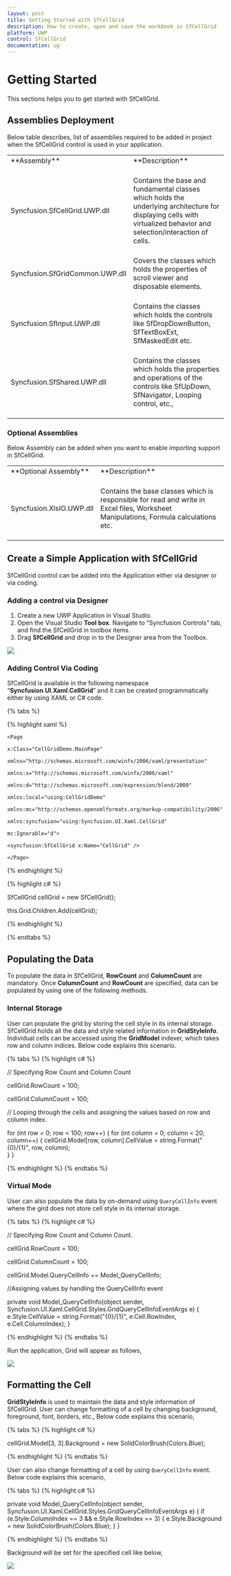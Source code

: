 ```yaml
---
layout: post
title: Getting Started with SfCellGrid 
description: How to create, open and save the workbook in SfCellGrid
platform: UWP
control: SfCellGrid
documentation: ug
---
```


# Getting Started

This sections helps you to get started with SfCellGrid.

## Assemblies Deployment

Below table describes, list of assemblies required to be added in project when the SfCellGrid control is used in your application.

<table>
<tr>
<td>
**Assembly**<br/><br/></td><td>
**Description**<br/><br/></td></tr>
<tr>
<td>
Syncfusion.SfCellGrid.UWP.dll<br/><br/></td><td>
Contains the base and fundamental classes which holds the underlying architecture for displaying cells with virtualized behavior and selection/interaction of cells.<br/><br/></td></tr>
<tr>
<td>
Syncfusion.SfGridCommon.UWP.dll<br/><br/></td><td>
Covers the classes which holds the properties of scroll viewer and disposable elements.<br/><br/></td></tr>
<tr>
<td>
Syncfusion.SfInput.UWP.dll<br/><br/></td><td>
Contains the classes which holds the controls like SfDropDownButton, SfTextBoxExt, SfMaskedEdit etc.<br/><br/></td></tr>
<tr>
<td>
Syncfusion.SfShared.UWP.dll<br/><br/></td><td>
Contains the classes which holds the properties and operations of the controls like SfUpDown, SfNavigator, Looping control, etc.,<br/><br/></td></tr>
</table>

### Optional Assemblies

Below Assembly can be added when you want to enable importing support in SfCellGrid. 

<table>
<tr>
<td>
**Optional Assembly**<br/><br/></td><td>
**Description**<br/><br/></td></tr>
<tr>
<td>
Syncfusion.XlsIO.UWP.dll<br/><br/></td><td>
Contains the base classes which is responsible for read and write in Excel files, Worksheet Manipulations, Formula calculations etc.<br/><br/></td></tr>
</table>


## Create a Simple Application with SfCellGrid

SfCellGrid control can be added into the Application either via designer or via coding.

### Adding a control via Designer

1. Create a new UWP Application in Visual Studio.
2. Open the Visual Studio **Tool** **box**. Navigate to “Syncfusion Controls” tab, and find the SfCellGrid in toolbox items.
3. Drag **SfCellGrid** and drop in to the Designer area from the Toolbox.

![](Getting-Started_images/SfCellGrid_UWP_img1.jpeg)

### Adding Control Via Coding

SfCellGrid is available in the following namespace “__Syncfusion__.__UI__.__Xaml__.__CellGrid__” and it can be created programmatically either by using XAML or C# code.

{% tabs %}

{% highlight xaml %}

    <Page
	
	x:Class="CellGridDemo.MainPage"
	
	xmlns="http://schemas.microsoft.com/winfx/2006/xaml/presentation"
	
	xmlns:x="http://schemas.microsoft.com/winfx/2006/xaml"
	
	xmlns:d="http://schemas.microsoft.com/expression/blend/2008"
	
	xmlns:local="using:CellGridDemo"
	
	xmlns:mc="http://schemas.openxmlformats.org/markup-compatibility/2006"
	
	xmlns:syncfusion="using:Syncfusion.UI.Xaml.CellGrid"
	
	mc:Ignorable="d">
	
	<syncfusion:SfCellGrid x:Name="CellGrid" />
	
	</Page>

{% endhighlight %}

{% highlight c# %}

SfCellGrid cellGrid = new SfCellGrid();

this.Grid.Children.Add(cellGrid);

{% endhighlight %}

{% endtabs %}

## Populating the Data

To populate the data in SfCellGrid, **RowCount** and **ColumnCount** are mandatory. Once **ColumnCount** and **RowCount** are specified, data can be populated by using one of the following methods.

### Internal Storage

User can populate the grid by storing the cell style in its internal storage. SfCellGrid holds all the data and style related information in **GridStyleInfo**. Individual cells can be accessed using the **GridModel** indexer, which takes row and column indices. Below code explains this scenario.

{% tabs %}
{% highlight c# %}

// Specifying Row Count and Column Count

cellGrid.RowCount = 100;

cellGrid.ColumnCount = 100;

// Looping through the cells and assigning the values based on row and column index.

for (int row = 0; row < 100; row++)
{
	for (int column = 0; column < 20; column++)
	{
		cellGrid.Model[row, column].CellValue = string.Format("{0}/{1}", row, column);  
	}
}

{% endhighlight %}
{% endtabs %}

### Virtual Mode

User can also populate the data by on-demand using `QueryCellInfo` event where the gird does not store cell style in its internal storage.

{% tabs %}
{% highlight c# %}

// Specifying Row Count and Column Count.

cellGrid.RowCount = 100;

cellGrid.ColumnCount = 100;

cellGrid.Model.QueryCellInfo += Model_QueryCellInfo;

//Assigning values by handling the QueryCellInfo event

private void Model_QueryCellInfo(object sender, Syncfusion.UI.Xaml.CellGrid.Styles.GridQueryCellInfoEventArgs e)
{
	e.Style.CellValue = string.Format("{0}/{1}", e.Cell.RowIndex, e.Cell.ColumnIndex);
}

{% endhighlight %}
{% endtabs %}

Run the application, Grid will appear as follows,

![](Getting-Started_images/SfCellGrid_UWP_img2.jpeg)


## Formatting the Cell

**GridStyleInfo** is used to maintain the data and style information of SfCellGrid. User can change formatting of a cell by changing background, foreground, font, borders, etc., Below code explains this scenario,

{% tabs %}
{% highlight c# %}

cellGrid.Model[3, 3].Background = new SolidColorBrush(Colors.Blue);

{% endhighlight %}
{% endtabs %}

User can also change formatting of a cell by using `QueryCellInfo` event. Below code explains this scenario,

{% tabs %}
{% highlight c# %}

private void Model_QueryCellInfo(object sender, Syncfusion.UI.Xaml.CellGrid.Styles.GridQueryCellInfoEventArgs e)
{
	if (e.Style.ColumnIndex == 3 && e.Style.RowIndex == 3)
	{
		e.Style.Background = new SolidColorBrush(Colors.Blue);
	}
}

{% endhighlight %}
{% endtabs %}

Background will be set for the specified cell like below,

![](Getting-Started_images/SfCellGrid_UWP_img3.jpeg)


